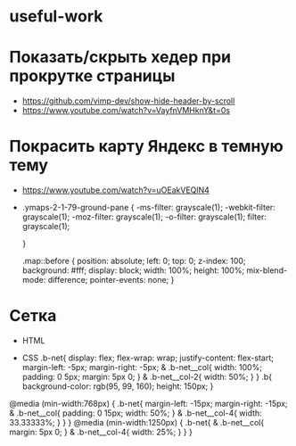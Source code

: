 # useful-work
# Показать/скрыть хедер при прокрутке страницы
 - https://github.com/vimp-dev/show-hide-header-by-scroll
 - https://www.youtube.com/watch?v=VayfnVMHknY&t=0s

# Покрасить карту Яндекс в темную тему
- https://www.youtube.com/watch?v=uOEakVEQlN4
- .ymaps-2-1-79-ground-pane {
        -ms-filter: grayscale(1);
       -webkit-filter: grayscale(1);
       -moz-filter: grayscale(1);
       -o-filter: grayscale(1);
       filter: grayscale(1);
     
   }

   .map::before {
       position: absolute;
       left: 0;
       top: 0;
       z-index: 100;
       background: #fff;
       display: block;
       width: 100%;
       height: 100%;
       mix-blend-mode: difference;
       pointer-events: none;
   }
# Сетка
 - HTML
 <div class="b-net">
 <div class="b-net__col b-net__col-2 b-net__col-4"><div class="b"></div></div>
 <div class="b-net__col b-net__col-2 b-net__col-4"><div class="b"></div></div>
 <div class="b-net__col b-net__col-2 b-net__col-4"><div class="b"></div></div>
 <div class="b-net__col b-net__col-2 b-net__col-4"><div class="b"></div></div>
 </div>
 
 - CSS
 .b-net{
    display: flex;
        flex-wrap: wrap;
        justify-content: flex-start;
        margin-left: -5px;
        margin-right: -5px;
        & .b-net__col{
            width: 100%;
            padding: 0 5px;
            margin: 5px 0;
        }
        & .b-net__col-2{
            width: 50%;
        }
}
.b{
    background-color: rgb(95, 99, 160);
    height: 150px;
}

@media (min-width:768px) {
    .b-net{
        margin-left: -15px;
        margin-right: -15px;
        & .b-net__col{
            padding: 0 15px;
            width: 50%;
        }
        & .b-net__col-4{
            width: 33.33333%;
        }
    }
}
@media (min-width:1250px) {
    .b-net{
        & .b-net__col{
            margin: 5px 0;
        }
        & .b-net__col-4{
            width: 25%;
        }
    }
}
   
